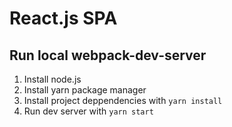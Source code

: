# React.js SPA

## Run local webpack-dev-server

1. Install node.js
2. Install yarn package manager
3. Install project deppendencies with `yarn install`
4. Run dev server with `yarn start`
